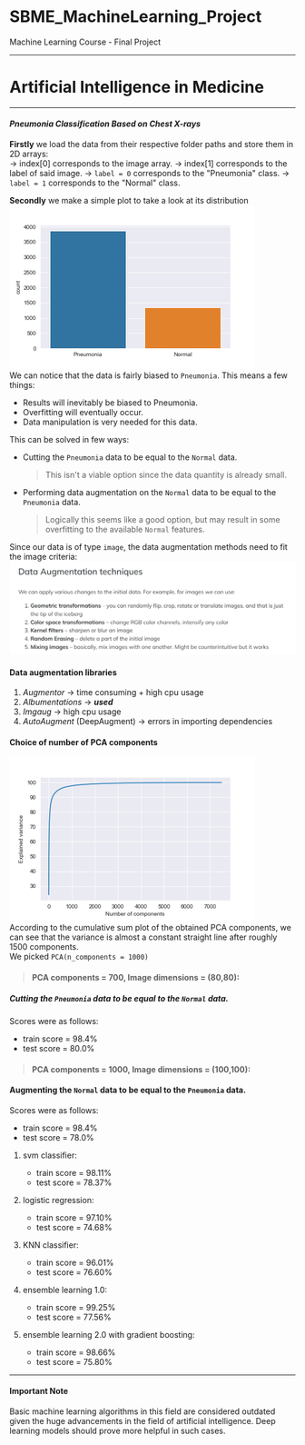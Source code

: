 # SBME_MachineLearning_Project
Machine Learning Course - Final Project

---  
# Artificial Intelligence in Medicine

---  
#### _Pneumonia Classification Based on Chest X-rays_

**Firstly** we load the data from their respective folder paths and store them in 2D arrays:  
&rarr; index[0] corresponds to the image array.
&rarr; index[1] corresponds to the label of said image.
&rarr; `label = 0` corresponds to the "Pneumonia" class.
&rarr; `label = 1` corresponds to the "Normal" class.
  
**Secondly** we make a simple plot to take a look at its distribution  
![data distribution](./img/skewed_data.png)  
We can notice that the data is fairly biased to `Pneumonia`. This means a few things:
* Results will inevitably be biased to Pneumonia.
* Overfitting will eventually occur.
* Data manipulation is very needed for this data.

This can be solved in few ways:
* Cutting the `Pneumonia` data to be equal to the `Normal` data.
    > This isn't a viable option since the data quantity is already small.
* Performing data augmentation on the `Normal` data to be equal to the `Pneumonia` data.
    > Logically this seems like a good option, but may result in some overfitting to the available `Normal` features.

Since our data is of type `image`, the data augmentation methods need to fit the image criteria:
![data augmentation methods](./img/data_augmentation.png)

#### Data augmentation libraries
1. _Augmentor_ &rarr; time consuming + high cpu usage
2. _Albumentations_ &rarr; **_used_**
3. _Imgaug_ &rarr; high cpu usage
4. _AutoAugment_ (DeepAugment) &rarr; errors in importing dependencies

#### Choice of number of PCA components
![pca components](./img/pca_components_plot.png)  
According to the cumulative sum plot of the obtained PCA components, we can see that the variance is almost a constant straight line after roughly 1500 components.  
We picked `PCA(n_components = 1000)`

> #### PCA components = 700, Image dimensions = (80,80):
##### Cutting the `Pneumonia` data to be equal to the `Normal` data.
Scores were as follows:
* train score = 98.4%
* test score = 80.0%

> #### PCA components = 1000, Image dimensions = (100,100):
#### Augmenting the `Normal` data to be equal to the `Pneumonia` data.
Scores were as follows:
* train score = 98.4%
* test score = 78.0%

1. svm classifier:
    * train score = 98.11%
    * test score = 78.37%

1. logistic regression:
    * train score = 97.10%
    * test score = 74.68%

1. KNN classifier:
    * train score = 96.01%
    * test score = 76.60%

1. ensemble learning 1.0:
    * train score = 99.25%
    * test score = 77.56%

1. ensemble learning 2.0 with gradient boosting:
    * train score = 98.66%
    * test score = 75.80%

---  
#### Important Note  
Basic machine learning algorithms in this field are considered outdated given the huge advancements in the field of artificial intelligence. Deep learning models should prove more helpful in such cases.
